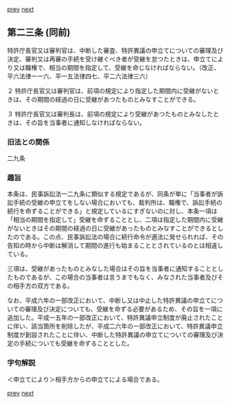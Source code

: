 [prev](/specific/markdowns/特許法/026_Mp-Ch_1-At_22.md)
[next](/specific/markdowns/特許法/028_Mp-Ch_1-At_24.md)
## 第二三条 (同前)
特許庁長官又は審判官は、中断した審査、特許異議の申立てについての審理及び決定、審判又は再審の手続を受け継ぐべき者が受継を怠つたときは、申立てにより又は職権で、相当の期間を指定して、受継を命じなければならない。（改正、平六法律一一六、平一五法律四七、平二六法律三六）

２ 特許庁長官又は審判官は、前項の規定により指定した期間内に受継がないときは、その期間の経過の日に受継があつたものとみなすことができる。

３ 特許庁長官又は審判長は、前項の規定により受継があつたものとみなしたときは、その旨を当事者に通知しなければならない。


### 旧法との関係
二九条

### 趣旨
本条は、民事訴訟法一二九条に類似する規定であるが、同条が単に「当事者が訴訟手続の受継の申立てをしない場合においても、裁判所は、職権で、訴訟手続の続行を命ずることができる」と規定しているにすぎないのに対し、本条一項は「相当の期間を指定して」受継を命ずることとし、二項は指定した期間内に受継がないときはその期間の経過の日に受継があったものとみなすことができるとしたのである。この点、民事訴訟法の場合に続行命令が適法に発せられれば、その告知の時から中断は解消して期間の進行も始まることとされているのとは相違している。

三項は、受継があったものとみなした場合はその旨を当事者に通知することとしたものであるが、この場合の当事者は言うまでもなく、みなされた当事者及びその相手方の双方である。

なお、平成六年の一部改正において、中断し又は中止した特許異議の申立てについての審理及び決定についても、受継を命ずる必要があるため、その旨を一項に追加した。平成一五年の一部改正において、特許異議申立制度が廃止されたことに伴い、該当箇所を削除したが、平成二六年の一部改正において、特許異議申立制度が創設されたことに伴い、中断した特許異議の申立てについての審理及び決定の手続についても受継を命ずることとした。


### 字句解説
＜申立てにより＞相手方からの申立てによる場合である。


[prev](/specific/markdowns/特許法/026_Mp-Ch_1-At_22.md)
[next](/specific/markdowns/特許法/028_Mp-Ch_1-At_24.md)